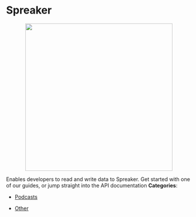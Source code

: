 # Spreaker

<p align="center">
    <img width="400" src="https://raw.githubusercontent.com/awesome-apis/awesome-apis/apis/spreaker/logo_256x256.png" />
</p>


Enables developers to read and write data to Spreaker.  Get started with one of our guides, or jump straight into the API documentation
**Categories**:

- [Podcasts](https://github/awesome-apis/awesome-apis#podcasts)

- [Other](https://github/awesome-apis/awesome-apis#other)



